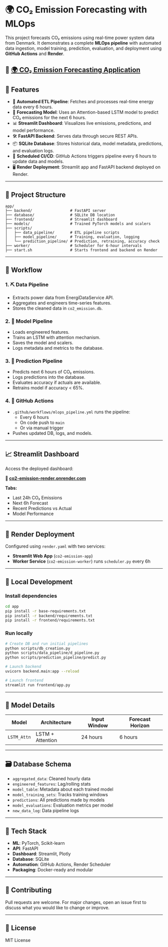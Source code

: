# 🌍 CO₂ Emission Forecasting with MLOps

This project forecasts CO₂ emissions using real-time power system data from Denmark. It demonstrates a complete **MLOps pipeline** with automated data ingestion, model training, prediction, evaluation, and deployment using **GitHub Actions** and **Render**.


**🔗 [🌍 CO₂ Emission Forecasting Application ](https://co2-emission-render.onrender.com)**
---

## 🚀 Features

- 🔁 **Automated ETL Pipeline**: Fetches and processes real-time energy data every 6 hours.
- 🧠 **Forecasting Model**: Uses an Attention-based LSTM model to predict CO₂ emissions for the next 6 hours.
- 📊 **Streamlit Dashboard**: Visualizes live emissions, predictions, and model performance.
- 🛠️ **FastAPI Backend**: Serves data through secure REST APIs.
- 📦 **SQLite Database**: Stores historical data, model metadata, predictions, and evaluation logs.
- 🔄 **Scheduled CI/CD**: GitHub Actions triggers pipeline every 6 hours to update data and models.
- 🖥️ **Render Deployment**: Streamlit app and FastAPI backend deployed on Render.

---

## 🧱 Project Structure

```
app/
├── backend/                 # FastAPI server
├── database/                # SQLite DB location
├── frontend/                # Streamlit dashboard
├── models/                  # Trained PyTorch models and scalers
├── scripts/
│   ├── data_pipeline/       # ETL pipeline scripts
│   ├── model_pipeline/      # Training, evaluation, logging
│   └── prediction_pipeline/ # Prediction, retraining, accuracy check
├── worker/                  # Scheduler for 6-hour intervals
├── start.sh                 # Starts frontend and backend on Render
```

---

## 🔄 Workflow

### 1. ⛏ Data Pipeline
- Extracts power data from EnergiDataService API.
- Aggregates and engineers time-series features.
- Stores the cleaned data in `co2_emission.db`.

### 2. 🧠 Model Pipeline
- Loads engineered features.
- Trains an LSTM with attention mechanism.
- Saves the model and scalers.
- Logs metadata and metrics to the database.

### 3. 🔮 Prediction Pipeline
- Predicts next 6 hours of CO₂ emissions.
- Logs predictions into the database.
- Evaluates accuracy if actuals are available.
- Retrains model if accuracy < 65%.

### 4. 📅 GitHub Actions
- `.github/workflows/mlops_pipeline.yml` runs the pipeline:
  - Every 6 hours
  - On code push to `main`
  - Or via manual trigger
- Pushes updated DB, logs, and models.

---

## 📈 Streamlit Dashboard

Access the deployed dashboard:

**🔗 [co2-emission-render.onrender.com](https://co2-emission-render.onrender.com)**

**Tabs:**
- Last 24h CO₂ Emissions
- Next 6h Forecast
- Recent Predictions vs Actual
- Model Performance

---

## 🔧 Render Deployment

Configured using `render.yaml` with two services:

- **Streamlit Web App** (`co2-emission-app`)
- **Worker Service** (`co2-emission-worker`) runs `scheduler.py` every 6h

---

## 🧪 Local Development

### Install dependencies
```bash
cd app
pip install -r base-requirements.txt
pip install -r backend/requirements.txt
pip install -r frontend/requirements.txt
```

### Run locally
```bash
# Create DB and run initial pipelines
python scripts/db_creation.py
python scripts/data_pipeline/d_pipeline.py
python scripts/prediction_pipeline/predict.py

# Launch backend
uvicorn backend.main:app --reload

# Launch frontend
streamlit run frontend/app.py
```

---

## 🧠 Model Details

| Model         | Architecture     | Input Window | Forecast Horizon |
|---------------|------------------|---------------|------------------|
| `LSTM_Attn`   | LSTM + Attention | 24 hours      | 6 hours          |

---

## 🗃️ Database Schema

- `aggregated_data`: Cleaned hourly data
- `engineered_features`: Lag/rolling stats
- `model_table`: Metadata about each trained model
- `model_training_sets`: Tracks training windows
- `predictions`: All predictions made by models
- `model_evaluations`: Evaluation metrics per model
- `new_data_log`: Data pipeline logs

---

## 🧠 Tech Stack

- **ML**: PyTorch, Scikit-learn
- **API**: FastAPI
- **Dashboard**: Streamlit, Plotly
- **Database**: SQLite
- **Automation**: GitHub Actions, Render Scheduler
- **Packaging**: Docker-ready and modular

---

## 🙌 Contributing

Pull requests are welcome. For major changes, open an issue first to discuss what you would like to change or improve.

---

## 📄 License

MIT License

